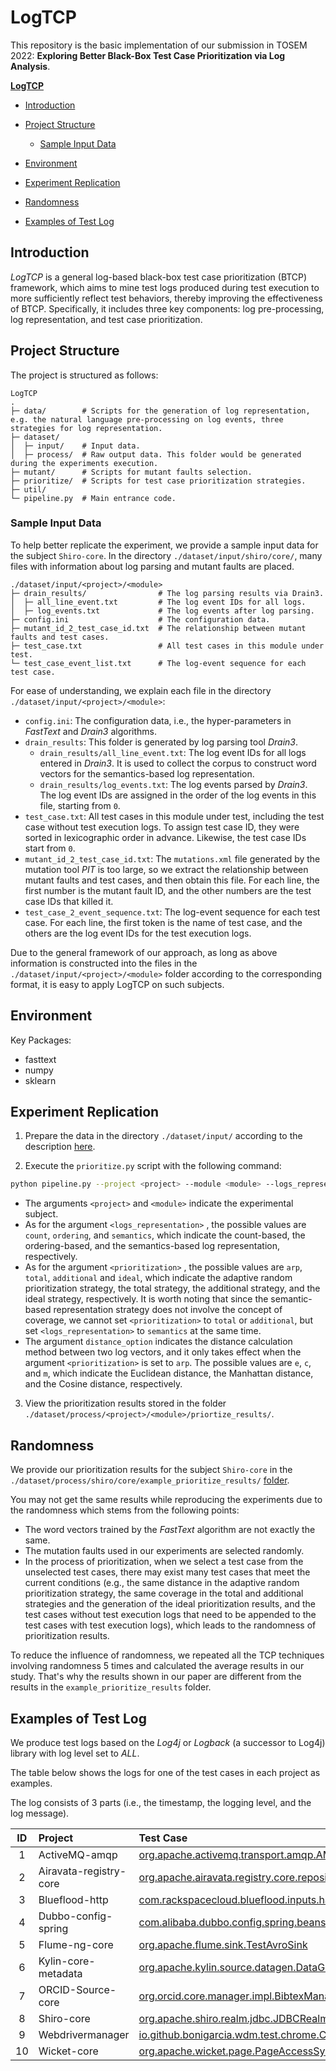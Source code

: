 # LogTCP

This repository is the basic implementation of our submission in TOSEM 2022: **Exploring Better Black-Box Test Case Prioritization via Log Analysis**. 

**[LogTCP](https://github.com/VikingStudyHard/LogTCP#logtcp)**

- [Introduction](https://github.com/VikingStudyHard/LogTCP#introduction)
- [Project Structure](https://github.com/VikingStudyHard/LogTCP#project-structure)
  - [Sample Input Data](https://github.com/VikingStudyHard/LogTCP#sample-input-data)

- [Environment](https://github.com/VikingStudyHard/LogTCP#environment)
- [Experiment Replication](https://github.com/VikingStudyHard/LogTCP#experiment-replication) 
- [Randomness](https://github.com/VikingStudyHard/LogTCP#randomness)
- [Examples of Test Log](https://github.com/VikingStudyHard/LogTCP#examples-of-test-log)


## Introduction
*LogTCP* is a general log-based black-box test case prioritization (BTCP) framework, which aims to mine test logs produced during test execution to more sufficiently reflect test behaviors, thereby improving the effectiveness of BTCP. Specifically, it includes three key components: log pre-processing, log representation, and test case prioritization. 

## Project Structure

The project is structured as follows:

```
LogTCP
.
├─ data/        # Scripts for the generation of log representation, e.g. the natural language pre-processing on log events, three strategies for log representation. 
├─ dataset/   
│  ├─ input/    # Input data.
│  ├─ process/  # Raw output data. This folder would be generated during the experiments execution.
├─ mutant/      # Scripts for mutant faults selection.
├─ prioritize/  # Scripts for test case prioritization strategies. 
├─ util/      
└─ pipeline.py  # Main entrance code.
```

### Sample Input Data

To help better replicate the experiment, we provide a sample input data for the subject `Shiro-core`. In the directory `./dataset/input/shiro/core/`, many files with information about log parsing and mutant faults are placed.

```
./dataset/input/<project>/<module>
├─ drain_results/                # The log parsing results via Drain3.
│  ├─ all_line_event.txt         # The log event IDs for all logs.
│  ├─ log_events.txt             # The log events after log parsing.
├─ config.ini                    # The configuration data.
├─ mutant_id_2_test_case_id.txt  # The relationship between mutant faults and test cases.
├─ test_case.txt                 # All test cases in this module under test.
└─ test_case_event_list.txt      # The log-event sequence for each test case.
```

For ease of understanding, we explain each file in the directory  `./dataset/input/<project>/<module>`:

- `config.ini`: The configuration data,  i.e.,  the hyper-parameters in *FastText* and *Drain3* algorithms.
- `drain_results`: This folder is generated by log parsing tool *Drain3*.
  - `drain_results/all_line_event.txt`: The log event IDs for all logs entered in *Drain3*. It is used to collect the corpus to construct word vectors for the semantics-based log representation.
  - `drain_results/log_events.txt`: The log events parsed by *Drain3*. The log event IDs are assigned in the order of the log events in this file, starting from `0`.
- `test_case.txt`: All test cases in this module under test, including the test case without test execution logs. To assign test case ID, they were sorted in lexicographic order in advance. Likewise, the test case IDs start from `0`.
- `mutant_id_2_test_case_id.txt`: The `mutations.xml` file generated by the mutation tool *PIT* is too large, so we extract the relationship between mutant faults and test cases, and then obtain this file.  For each line, the first number is the mutant fault ID, and the other numbers are the test case IDs that killed it. 
- `test_case_2_event_sequence.txt`: The log-event sequence for each test case. For each line, the first token is the name of test case, and the others are the log event IDs for the test execution logs. 

Due to the general framework of our approach, as long as above information is constructed into the files in the `./dataset/input/<project>/<module>` folder according to the corresponding format, it is easy to apply LogTCP on such subjects. 

## Environment

Key Packages:

- fasttext
- numpy
- sklearn

## Experiment Replication

1. Prepare the data in the directory `./dataset/input/` according to the description [here](https://github.com/VikingStudyHard/LogTCP#sample-input-data).

2. Execute the `prioritize.py` script with the following command:

```bash
python pipeline.py --project <project> --module <module> --logs_representation <logs_representation> --prioritization <prioritization> --distance_option <distance_option>
```

- The arguments `<project>` and `<module>` indicate the experimental subject.
- As for the argument  `<logs_representation>` , the possible values are `count`, `ordering`, and `semantics`, which indicate the count-based,  the ordering-based, and the semantics-based log representation, respectively.
- As for the argument  `<prioritization>` , the possible values are `arp`, `total`,  `additional` and `ideal`, which indicate the adaptive random prioritization strategy, the total strategy, the additional strategy, and the ideal strategy, respectively. It is worth noting that since the semantic-based representation strategy does not involve the concept of coverage, we cannot set  `<prioritization>`  to `total` or `additional`, but set  `<logs_representation>` to `semantics` at the same time.
- The argument `distance_option` indicates the distance calculation method between two log vectors, and it only takes effect when the argument  `<prioritization>` is set to `arp`. The possible values are `e`, `c`,  and `m`, which indicate the Euclidean distance, the Manhattan distance, and the Cosine distance, respectively. 


3. View the prioritization results stored in the folder `./dataset/process/<project>/<module>/priortize_results/`.

## Randomness

We provide our prioritization results for the subject `Shiro-core` in the  `./dataset/process/shiro/core/example_prioritize_results/` [folder](https://github.com/VikingStudyHard/LogTCP/tree/main/dataset/process/shiro/core/example_prioritize_results). 

You may not get the same results while reproducing the experiments due to the randomness which stems from the following points:

- The word vectors trained by the *FastText* algorithm are not exactly the same.
- The mutation faults used in our experiments are selected randomly.
- In the process of prioritization, when we select a test case from the unselected test cases, there may exist many test cases that meet the current conditions (e.g., the same distance in the adaptive random prioritization strategy, the same coverage in the total and additional strategies and the generation of the ideal prioritization results, and the test cases without test execution logs that need to be appended to the test cases with test execution logs), which leads to the randomness of prioritization results.

To reduce the influence of randomness, we repeated all the TCP techniques involving randomness 5 times and calculated the average results in our study. That's why the results shown in our paper are different from the results in the `example_prioritize_results` folder. 


## Examples of Test Log

We produce test logs based on the _Log4j_ or _Logback_ (a successor to Log4j) library with log level set to _ALL_.

The table below shows the logs for one of the test cases in each project as examples.

The log consists of 3 parts (i.e., the timestamp, the logging level, and the log message).



|  ID | Project | Test Case |
|  :---:  |  :---  | :---  |
| 1  | ActiveMQ-amqp | [org.apache.activemq.transport.amqp.AMQ4563Test](https://github.com/VikingStudyHard/log_examples/org.apache.activemq.transport.amqp.AMQ4563Test-output.txt) |
| 2  | Airavata-registry-core | [org.apache.airavata.registry.core.repositories.appcatalog.ApplicationDeploymentRepositoryTest](https://github.com/VikingStudyHard/log_examples/org.apache.airavata.registry.core.repositories.appcatalog.ApplicationDeploymentRepositoryTest-output.txt) |
| 3  | Blueflood-http | [com.rackspacecloud.blueflood.inputs.handlers.HttpAggregatedMultiIngestionHandlerTest](https://github.com/VikingStudyHard/log_examples/com.rackspacecloud.blueflood.inputs.handlers.HttpAggregatedMultiIngestionHandlerTest-output.txt) |
| 4  | Dubbo-config-spring | [com.alibaba.dubbo.config.spring.beans.factory.annotation.AnnotationPropertyValuesAdapterTest](https://github.com/VikingStudyHard/log_examples/com.alibaba.dubbo.config.spring.beans.factory.annotation.AnnotationPropertyValuesAdapterTest-output.txt) | 
| 5  | Flume-ng-core | [org.apache.flume.sink.TestAvroSink](https://github.com/VikingStudyHard/log_examples/org.apache.flume.sink.TestAvroSink-output.txt) |
| 6  | Kylin-core-metadata | [org.apache.kylin.source.datagen.DataGenTest](https://github.com/VikingStudyHard/log_examples/org.apache.kylin.source.datagen.DataGenTest-output.txt) |
| 7  | ORCID-Source-core | [org.orcid.core.manager.impl.BibtexManagerTest](https://github.com/VikingStudyHard/log_examples/org.orcid.core.manager.impl.BibtexManagerTest-output.txt) |
| 8  | Shiro-core | [org.apache.shiro.realm.jdbc.JDBCRealmTest](https://github.com/VikingStudyHard/log_examples/org.apache.shiro.realm.jdbc.JDBCRealmTest-output.txt) |
| 9  | Webdrivermanager | [io.github.bonigarcia.wdm.test.chrome.ChromeVersionTest](https://github.com/VikingStudyHard/log_examples/io.github.bonigarcia.wdm.test.chrome.ChromeVersionTest-output.txt)|
| 10  | Wicket-core | [org.apache.wicket.page.PageAccessSynchronizerTest](https://github.com/VikingStudyHard/log_examples/org.apache.wicket.page.PageAccessSynchronizerTest-output.txt) |




